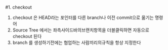 #1. checkout 
1. checkout 은 HEAD라는 포인터를 다른 branch나 이전 commit으로 옮기는 명령어 
2. Source Tree 에서는 좌측사이드바의브랜치항목을 더블클릭하면 자동으로 checkout 된다
3. branch 를 생성하기전에는 협업하는 사람끼리의규칙을 항상 지정한다 